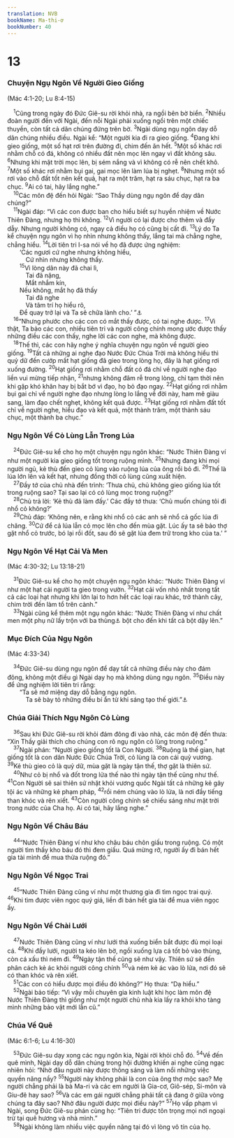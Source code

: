 ```yaml
---
translation: NVB
bookName: Ma-thi-ơ 
bookNumber: 40
---
```


<div class="title"><h1>13</h1><h3>Chuyện Ngụ Ngôn Về Người Gieo Giống </h3><p>(Mác 4:1-20; Lu 8:4-15) </p></div>
<span class="verse mat_13_1"> <sup>1</sup>Cũng trong ngày đó Đức Giê-su rời khỏi nhà, ra ngồi bên bờ biển. </span>
<span class="verse mat_13_2"><sup>2</sup>Nhiều đoàn người đến với Ngài, đến nỗi Ngài phải xuống ngồi trên một chiếc thuyền, còn tất cả dân chúng đứng trên bờ. </span>
<span class="verse mat_13_3"><sup>3</sup>Ngài dùng ngụ ngôn dạy dỗ dân chúng nhiều điều. Ngài kể: “Một người kia đi ra gieo giống. </span>
<span class="verse mat_13_4"><sup>4</sup>Đang khi gieo giống, một số hạt rơi trên đường đi, chim đến ăn hết. </span>
<span class="verse mat_13_5"><sup>5</sup>Một số khác rơi nhằm chỗ có đá, không có nhiều đất nên mọc lên ngay vì đất không sâu. </span>
<span class="verse mat_13_6"><sup>6</sup>Nhưng khi mặt trời mọc lên, bị sém nắng và vì không có rễ nên chết khô. </span>
<span class="verse mat_13_7"><sup>7</sup>Một số khác rơi nhằm bụi gai, gai mọc lên làm lúa bị nghẹt. </span>
<span class="verse mat_13_8"><sup>8</sup>Nhưng một số rơi vào chỗ đất tốt nên kết quả, hạt ra một trăm, hạt ra sáu chục, hạt ra ba chục. </span>
<span class="verse mat_13_9"><sup>9</sup>Ai có tai, hãy lắng nghe.” <br/></span>
<span class="verse mat_13_10"> <sup>10</sup>Các môn đệ đến hỏi Ngài: “Sao Thầy dùng ngụ ngôn để dạy dân chúng?” <br/></span>
<span class="verse mat_13_11"> <sup>11</sup>Ngài đáp: “Vì các con được ban cho hiểu biết sự huyền nhiệm về Nước Thiên Đàng, nhưng họ thì không. </span>
<span class="verse mat_13_12"><sup>12</sup>Vì người có lại được cho thêm và đầy dẫy. Nhưng người không có, ngay cả điều họ có cũng bị cất đi. </span>
<span class="verse mat_13_13"><sup>13</sup>Lý do Ta kể chuyện ngụ ngôn vì họ nhìn nhưng không thấy, lắng tai mà chẳng nghe, chẳng hiểu. </span>
<span class="verse mat_13_14"><sup>14</sup>Lời tiên tri I-sa nói về họ đã được ứng nghiệm: <br/>  ‘Các ngươi cứ nghe nhưng không hiểu, <br/>   Cứ nhìn nhưng không thấy. <br/></span>
<span class="verse mat_13_15">  <sup>15</sup>Vì lòng dân này đã chai lì, <br/>   Tai đã nặng, <br/>   Mắt nhắm kín, <br/>  Nếu không, mắt họ đã thấy <br/>   Tai đã nghe <br/>   Và tâm trí họ hiểu rõ, <br/>  Để quay trở lại và Ta sẽ chữa lành cho.’ ”<a data-toggle="tooltip" data-placement="bottom" title="Isa 6:9-10">⚓</a><br/></span>
<span class="verse mat_13_16"> <sup>16</sup>“Nhưng phước cho các con có mắt thấy được, có tai nghe được. </span>
<span class="verse mat_13_17"><sup>17</sup>Vì thật, Ta bảo các con, nhiều tiên tri và người công chính mong ước được thấy những điều các con thấy, nghe lời các con nghe, mà không được. <br/></span>
<span class="verse mat_13_18"> <sup>18</sup>Thế thì, các con hãy nghe ý nghĩa chuyện ngụ ngôn về người gieo giống. </span>
<span class="verse mat_13_19"><sup>19</sup>Tất cả những ai nghe đạo Nước Đức Chúa Trời mà không hiểu thì quỷ dữ đến cướp mất hạt giống đã gieo trong lòng họ, đây là hạt giống rơi xuống đường. </span>
<span class="verse mat_13_20"><sup>20</sup>Hạt giống rơi nhằm chỗ đất có đá chỉ về người nghe đạo liền vui mừng tiếp nhận, </span>
<span class="verse mat_13_21"><sup>21</sup>nhưng không đâm rễ trong lòng, chỉ tạm thời nên khi gặp khó khăn hay bị bắt bớ vì đạo, họ bỏ đạo ngay. </span>
<span class="verse mat_13_22"><sup>22</sup>Hạt giống rơi nhằm bụi gai chỉ về người nghe đạo nhưng lòng lo lắng về đời này, ham mê giàu sang, làm đạo chết nghẹt, không kết quả được. </span>
<span class="verse mat_13_23"><sup>23</sup>Hạt giống rơi nhằm đất tốt chỉ về người nghe, hiểu đạo và kết quả, một thành trăm, một thành sáu chục, một thành ba chục.” <br/></span>
<div class="title"><h3>Ngụ Ngôn Về Cỏ Lùng Lẫn Trong Lúa </h3></div>
<span class="verse mat_13_24"> <sup>24</sup>Đức Giê-su kể cho họ một chuyện ngụ ngôn khác: “Nước Thiên Đàng ví như một người kia gieo giống tốt trong ruộng mình. </span>
<span class="verse mat_13_25"><sup>25</sup>Nhưng đang khi mọi người ngủ, kẻ thù đến gieo cỏ lùng vào ruộng lúa của ông rồi bỏ đi. </span>
<span class="verse mat_13_26"><sup>26</sup>Thế là lúa lớn lên và kết hạt, nhưng đồng thời cỏ lùng cũng xuất hiện. <br/></span>
<span class="verse mat_13_27"> <sup>27</sup>Đầy tớ của chủ nhà đến trình: ‘Thưa chủ, chủ không gieo giống lúa tốt trong ruộng sao? Tại sao lại có cỏ lùng mọc trong ruộng?’ <br/></span>
<span class="verse mat_13_28"> <sup>28</sup>Chủ trả lời: ‘Kẻ thù đã làm đấy.’ Các đầy tớ thưa: ‘Chủ muốn chúng tôi đi nhổ cỏ không?’ <br/></span>
<span class="verse mat_13_29"> <sup>29</sup>Chủ đáp: ‘Không nên, e rằng khi nhổ cỏ các anh sẽ nhổ cả gốc lúa đi chăng. </span>
<span class="verse mat_13_30"><sup>30</sup>Cứ để cả lúa lẫn cỏ mọc lên cho đến mùa gặt. Lúc ấy ta sẽ bảo thợ gặt nhổ cỏ trước, bó lại rồi đốt, sau đó sẽ gặt lúa đem trữ trong kho của ta.’ ” <br/></span>
<div class="title"><h3>Ngụ Ngôn Về Hạt Cải Và Men </h3><p>(Mác 4:30-32; Lu 13:18-21) </p></div>
<span class="verse mat_13_31"> <sup>31</sup>Đức Giê-su kể cho họ một chuyện ngụ ngôn khác: “Nước Thiên Đàng ví như một hạt cải người ta gieo trong vườn. </span>
<span class="verse mat_13_32"><sup>32</sup>Hạt cải vốn nhỏ nhất trong tất cả các loại hạt nhưng khi lớn lại to hơn hết các loại rau khác, trở thành cây, chim trời đến làm tổ trên cành.” <br/></span>
<span class="verse mat_13_33"> <sup>33</sup>Ngài cũng kể thêm một ngụ ngôn khác: “Nước Thiên Đàng ví như chất men một phụ nữ lấy trộn với ba thùng<a data-toggle="tooltip" data-placement="bottom" title="Một đơn vị đo lường dung tích khoảng 7l">⚓</a> bột cho đến khi tất cả bột dậy lên.” <br/></span>
<div class="title"><h3>Mục Đích Của Ngụ Ngôn </h3><p>(Mác 4:33-34) </p></div>
<span class="verse mat_13_34"> <sup>34</sup>Đức Giê-su dùng ngụ ngôn để dạy tất cả những điều này cho đám đông, không một điều gì Ngài dạy họ mà không dùng ngụ ngôn. </span>
<span class="verse mat_13_35"><sup>35</sup>Điều này để ứng nghiệm lời tiên tri rằng: <br/>  “Ta sẽ mở miệng dạy dỗ bằng ngụ ngôn. <br/>   Ta sẽ bày tỏ những điều bí ẩn từ khi sáng tạo thế giới.”<a data-toggle="tooltip" data-placement="bottom" title="Thi 78:2">⚓</a><br/></span>
<div class="title"><h3>Chúa Giải Thích Ngụ Ngôn Cỏ Lùng </h3></div>
<span class="verse mat_13_36"> <sup>36</sup>Sau khi Đức Giê-su rời khỏi đám đông đi vào nhà, các môn đệ đến thưa: “Xin Thầy giải thích cho chúng con rõ ngụ ngôn cỏ lùng trong ruộng.” <br/></span>
<span class="verse mat_13_37"> <sup>37</sup>Ngài phán: “Người gieo giống tốt là Con Người. </span>
<span class="verse mat_13_38"><sup>38</sup>Ruộng là thế gian, hạt giống tốt là con dân Nước Đức Chúa Trời, cỏ lùng là con cái quỷ vương. </span>
<span class="verse mat_13_39"><sup>39</sup>Kẻ thù gieo cỏ là quỷ dữ, mùa gặt là ngày tận thế, thợ gặt là thiên sứ. <br/></span>
<span class="verse mat_13_40"> <sup>40</sup>Như cỏ bị nhổ và đốt trong lửa thế nào thì ngày tận thế cũng như thế. </span>
<span class="verse mat_13_41"><sup>41</sup>Con Người sẽ sai thiên sứ nhặt khỏi vương quốc Ngài tất cả những kẻ gây tội ác và những kẻ phạm pháp, </span>
<span class="verse mat_13_42"><sup>42</sup>rồi ném chúng vào lò lửa, là nơi đầy tiếng than khóc và rên xiết. </span>
<span class="verse mat_13_43"><sup>43</sup>Còn người công chính sẽ chiếu sáng như mặt trời trong nước của Cha họ. Ai có tai, hãy lắng nghe.” <br/></span>
<div class="title"><h3>Ngụ Ngôn Về Châu Báu </h3></div>
<span class="verse mat_13_44"> <sup>44</sup>“Nước Thiên Đàng ví như kho châu báu chôn giấu trong ruộng. Có một người tìm thấy kho báu đó thì đem giấu. Quá mừng rỡ, người ấy đi bán hết gia tài mình để mua thửa ruộng đó.” <br/></span>
<div class="title"><h3>Ngụ Ngôn Về Ngọc Trai </h3></div>
<span class="verse mat_13_45"> <sup>45</sup>“Nước Thiên Đàng cũng ví như một thương gia đi tìm ngọc trai quý. </span>
<span class="verse mat_13_46"><sup>46</sup>Khi tìm được viên ngọc quý giá, liền đi bán hết gia tài để mua viên ngọc ấy. <br/></span>
<div class="title"><h3>Ngụ Ngôn Về Chài Lưới </h3></div>
<span class="verse mat_13_47"> <sup>47</sup>Nước Thiên Đàng cũng ví như lưới thả xuống biển bắt được đủ mọi loại cá. </span>
<span class="verse mat_13_48"><sup>48</sup>Khi đầy lưới, người ta kéo lên bờ, ngồi xuống lựa cá tốt bỏ vào thùng, còn cá xấu thì ném đi. </span>
<span class="verse mat_13_49"><sup>49</sup>Ngày tận thế cũng sẽ như vậy. Thiên sứ sẽ đến phân cách kẻ ác khỏi người công chính </span>
<span class="verse mat_13_50"><sup>50</sup>và ném kẻ ác vào lò lửa, nơi đó sẽ có than khóc và rên xiết. <br/></span>
<span class="verse mat_13_51"> <sup>51</sup>Các con có hiểu được mọi điều đó không?” Họ thưa: “Dạ hiểu.” <br/></span>
<span class="verse mat_13_52"> <sup>52</sup>Ngài bảo tiếp: “Vì vậy mỗi chuyên gia kinh luật khi học làm môn đệ Nước Thiên Đàng thì giống như một người chủ nhà kia lấy ra khỏi kho tàng mình những bảo vật mới lẫn cũ.” <br/></span>
<div class="title"><h3>Chúa Về Quê </h3><p>(Mác 6:1-6; Lu 4:16-30) </p></div>
<span class="verse mat_13_53"> <sup>53</sup>Đức Giê-su dạy xong các ngụ ngôn kia, Ngài rời khỏi chỗ đó. </span>
<span class="verse mat_13_54"><sup>54</sup>Về đến quê mình, Ngài dạy dỗ dân chúng trong hội đường khiến ai nghe cũng ngạc nhiên hỏi: “Nhờ đâu người này được thông sáng và làm nổi những việc quyền năng nầy? </span>
<span class="verse mat_13_55"><sup>55</sup>Người này không phải là con của ông thợ mộc sao? Mẹ người chẳng phải là bà Ma-ri và các em người là Gia-cơ, Giô-sép, Si-môn và Giu-đê hay sao? </span>
<span class="verse mat_13_56"><sup>56</sup>Và các em gái người chẳng phải tất cả đang ở giữa vòng chúng ta đây sao? Nhờ đâu người được mọi điều này?” </span>
<span class="verse mat_13_57"><sup>57</sup>Họ vấp phạm vì Ngài, song Đức Giê-su phán cùng họ: “Tiên tri được tôn trọng mọi nơi ngoại trừ tại quê hương và nhà mình.” <br/></span>
<span class="verse mat_13_58"> <sup>58</sup>Ngài không làm nhiều việc quyền năng tại đó vì lòng vô tín của họ. <br/></span>
